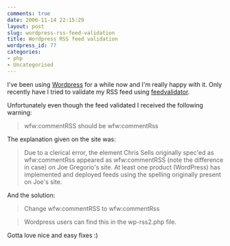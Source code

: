 ```yaml
---
comments: true
date: 2006-11-14 22:15:29
layout: post
slug: wordpress-rss-feed-validation
title: Wordpress RSS feed validation
wordpress_id: 77
categories:
- php
- Uncategorised
---
```


I've been using [Wordpress](http://wordpress.org/) for a while now and I'm really happy with it. Only recently have I tried to validate my RSS feed using [feedvalidator](http://www.feedvalidator.org/).




Unfortunately even though the feed validated I received the following warning:




> wfw:commentRSS should be wfw:commentRss




The explanation given on the site was:




> Due to a clerical error, the element Chris Sells originally spec'ed as wfw:commentRss appeared as wfw:commentRSS (note the difference in case) on Joe Gregorio's site. At least one product (WordPress) has implemented and deployed feeds using the spelling originally present on Joe's site.
>
>





And the solution:




> Change wfw:commentRSS to wfw:commentRss
>
>

>
> Wordpress users can find this in the wp-rss2.php file.

>
>





Gotta love nice and easy fixes :)



